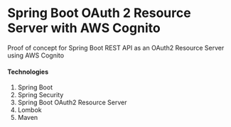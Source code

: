# Spring Boot OAuth 2 Resource Server with AWS Cognito
Proof of concept for Spring Boot REST API as an OAuth2 Resource Server using AWS Cognito

#### Technologies
1. Spring Boot 
2. Spring Security
3. Spring Boot OAuth2 Resource Server
4. Lombok
5. Maven


